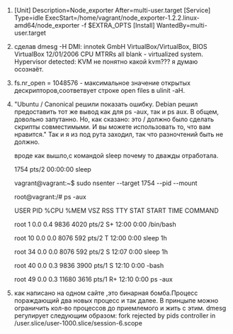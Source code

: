 1.	[Unit]
	Description=Node_exporter
	After=multi-user.target
	[Service]
	Type=idle
	ExecStart=/home/vagrant/node_exporter-1.2.2.linux-amd64/node_exporter -f $EXTRA_OPTS
	[Install]
	WantedBy=multi-user.target


4. сделав dmesg -H 
	DMI: innotek GmbH VirtualBox/VirtualBox, BIOS VirtualBox 12/01/2006
	CPU MTRRs all blank - virtualized system.
	Hypervisor detected: KVM не понятно какой kvm???
        я думаю осознаёт.

5. fs.nr_open = 1048576 - максимальное значение открытых дескрипторов,соответвует строке open files в ulinit -aH.

6. "Ubuntu / Canonical решили показать ошибку. Debian решил предоставить тот же вывод как для ps -aux, так и ps aux.
	 В общем, довольно запутанно.
	 Но, как сказано: это / должно было сделать скрипты совместимыми.
	 И вы можете использовать то, что вам нравится."
	 Так и я из под рута заходил, так что разночтений быть не должно.

	вроде как вышло,с командой sleep почему то дважды отработала.
   
	1754 pts/2    00:00:00 sleep

	vagrant@vagrant:~$ sudo nsenter --target 1754 --pid --mount
	
	root@vagrant:/# ps -aux
	
	USER         PID %CPU %MEM    VSZ   RSS TTY      STAT START   TIME COMMAND
	
	root           1  0.0  0.4   9836  4020 pts/2    S+   12:00   0:00 /bin/bash
	
	root          10  0.0  0.0   8076   592 pts/2    T    12:00   0:00 sleep 1h
	
	root          34  0.0  0.0   8076   592 pts/2    S    12:07   0:00 sleep 1h
	
	root          40  0.0  0.3   9836  3900 pts/1    S    12:10   0:00 -bash
	
	root          49  0.0  0.3  11680  3616 pts/1    R+   12:10   0:00 ps -aux

7. как написано на одном сайте ,это бинарная бомба.Процесс пораждающий два новых процесс и так далее.
	В принцыпе можно ограничить кол-во процессов до приемлемого и жить с этим.
	dmesg регулирует следующим образом:
	fork rejected by pids controller in /user.slice/user-1000.slice/session-6.scope

